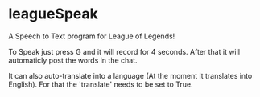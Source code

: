 # leagueSpeak
A Speech to Text program for League of Legends!

To Speak just press G and it will record for 4 seconds.
After that it will automaticly post the words in the chat.

It can also auto-translate into a language (At the moment it translates into English).
For that the 'translate' needs to be set to True.
